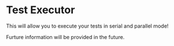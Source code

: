 # Test Executor

This will allow you to execute your tests in serial and parallel mode!

Furture information will be provided in the future.
